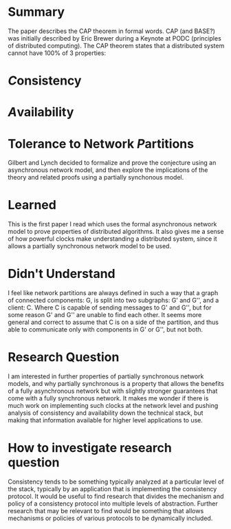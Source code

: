 # Summary
The paper describes the CAP theorem in formal words. CAP (and BASE?) was
initially described by Eric Brewer during a Keynote at PODC (principles of
distributed computing). The CAP theorem states that a distributed system
cannot have 100% of 3 properties:

# *C*onsistency
# *A*vailability
# Tolerance to Network *P*artitions

Gilbert and Lynch decided to formalize and prove the conjecture using an
asynchronous network model, and then explore the implications of the theory and
related proofs using a partially synchonous model.

# Learned
This is the first paper I read which uses the formal asynchronous network model
to prove properties of distributed algorithms. It also gives me a sense of how
powerful clocks make understanding a distributed system, since it allows a
partially synchronous network model to be used.

# Didn't Understand
I feel like network partitions are always defined in such a way that a graph of
connected components: G, is split into two subgraphs: G' and G'', and a
client: C. Where C is capable of sending messages to G' and G'', but for some
reason G' and G'' are unable to find each other. It seems more general and
correct to assume that C is on a side of the partition, and thus able to
communicate only with components in G' or G'', but not both.

# Research Question
I am interested in further properties of partially synchronous network models,
and why partially synchronous is a property that allows the benefits of a fully
asynchronous network but with slightly stronger guarantees that come with a
fully synchronous network. It makes me wonder if there is much work on
implementing such clocks at the network level and pushing analysis of
consistency and availability down the technical stack, but making that
information available for higher level applications to use.

# How to investigate research question
Consistency tends to be something typically analyzed at a particular level of
the stack, typically by an application that is implementing the consistency
protocol. It would be useful to find research that divides the mechanism and
policy of a consistency protocol into multiple levels of abstraction. Further
research that may be relevant to find would be something that allows mechanisms
or policies of various protocols to be dynamically included.
